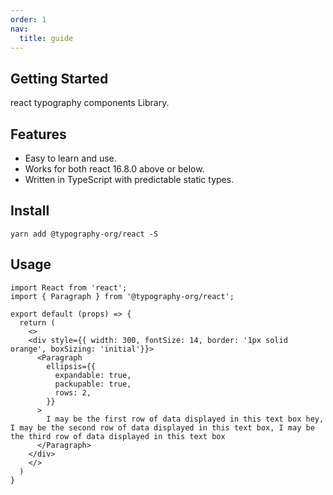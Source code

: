 ```yaml
---
order: 1
nav:
  title: guide
---
```


## Getting Started

react typography components Library.

## Features

- Easy to learn and use.
- Works for both react 16.8.0 above or below.
- Written in TypeScript with predictable static types.

## Install

```
yarn add @typography-org/react -S
```

## Usage

```
import React from 'react';
import { Paragraph } from '@typography-org/react';

export default (props) => {
  return (
    <>
    <div style={{ width: 300, fontSize: 14, border: '1px solid orange', boxSizing: 'initial'}}>
      <Paragraph
        ellipsis={{
          expandable: true,
          packupable: true,
          rows: 2,
        }}
      >
        I may be the first row of data displayed in this text box hey, I may be the second row of data displayed in this text box, I may be the third row of data displayed in this text box
      </Paragraph>
    </div>
    </>
  )
}
```
